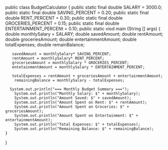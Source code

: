 public class BudgetCalculator {
 public static final double SALARY = 3000.0;
 public static final double SAVING_PERCENT = 0.20;
 public static final double RENT_PERCENT = 0.30;
 public static final double GROCERIES_PERCENT = 0.15;
 public static final double ENTERTAINMENT_PERCENt = 0.10;
 public static viod main (String [] args) {
     double monthlySalary = SALARY;
     double savedAmount;
     double rentAmount;
     double groceriesAmount;
     double entertainmentAmount;
     double totalExpenses;
     double remainBalance;
      
       savedAmount = monthlySalary* SAVING_PERCENT;
       rentAmount = monthlySalary* RENT_PERCENT;
       groceriesAmount = monthlySalary * GROCERIES_PERCENT;
       entetainmentAmount = monthlySalary * ENTERTAINMENT_PERCENT;

       totalExpenses = rentAmount + groceriesAmount + entertainmentAmount;
        remainingBalance = monthlySalary - totalExpenses;

      System.out.println("=== Monthly Budget Summary ===");
        System.out.println("Monthly Salary: $" + monthlySalary);
        System.out.println("Amount Saved: $" + savedAmount);
        System.out.println("Amount Spent on Rent: $" + rentAmount);
        System.out.println("Amount Spent on Groceries: $" + groceriesAmount);
        System.out.println("Amount Spent on Entertainment: $" + entertainmentAmount);
        System.out.println("Total Expenses: $" + totalExpenses);
        System.out.println("Remaining Balance: $" + remainingBalance);
    }
}
